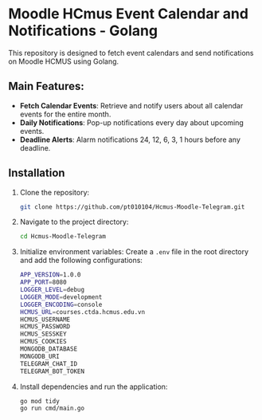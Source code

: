 # Moodle HCmus Event Calendar and Notifications - Golang

This repository is designed to fetch event calendars and send notifications on Moodle HCMUS using Golang.

## Main Features:
- **Fetch Calendar Events**: Retrieve and notify users about all calendar events for the entire month.
- **Daily Notifications**: Pop-up notifications every day about upcoming events.
- **Deadline Alerts**: Alarm notifications 24, 12, 6, 3, 1 hours before any deadline.

## Installation

1. Clone the repository:
   ```bash
   git clone https://github.com/pt010104/Hcmus-Moodle-Telegram.git
   ```

2. Navigate to the project directory:
   ```bash
   cd Hcmus-Moodle-Telegram
   ```

3. Initialize environment variables:
   Create a `.env` file in the root directory and add the following configurations:
   ```bash
   APP_VERSION=1.0.0
   APP_PORT=8080
   LOGGER_LEVEL=debug
   LOGGER_MODE=development
   LOGGER_ENCODING=console
   HCMUS_URL=courses.ctda.hcmus.edu.vn
   HCMUS_USERNAME
   HCMUS_PASSWORD
   HCMUS_SESSKEY
   HCMUS_COOKIES
   MONGODB_DATABASE
   MONGODB_URI
   TELEGRAM_CHAT_ID
   TELEGRAM_BOT_TOKEN
   ```

4. Install dependencies and run the application:
   ```bash
   go mod tidy
   go run cmd/main.go
   ```
